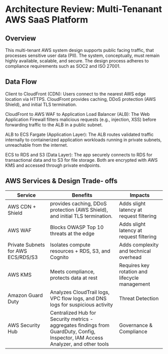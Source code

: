 # Architecture Review: Multi-Tenanant AWS SaaS Platform

## Overview
This multi-tenant AWS system design supports public facing traffic, that processes sensitive user data (PII). The system, conceptually, must remain highly available, scalable, and secure. The design process adheres to compliance requirements such as SOC2 and ISO 27001.

## Data Flow
Client to CloudFront (CDN):
Users connect to the nearest AWS edge location via HTTPS. CloudFront provides caching, DDoS protection (AWS Shield), and initial TLS termination.

CloudFront to AWS WAF to Application Load Balancer (ALB):
The Web Application Firewall filters malicious requests (e.g., injection, XSS) before forwarding traffic to the ALB in a public subnet.

ALB to ECS Fargate (Application Layer):
The ALB routes validated traffic internally to containerized application workloads running in private subnets, unreachable from the internet.

ECS to RDS and S3 (Data Layer):
The app securely connects to RDS for transactional data and to S3 for file storage. Both are encrypted with AWS KMS and accessed through private endpoints.

## AWS Services & Design Trade- offs

| Service  | Benefits| Impacts |
| -------- |-------- |-------- |
| AWS CDN + Shield    | provides caching, DDoS protection (AWS Shield), and initial TLS termination. | Adds slight latency at request filtering  |
| AWS WAF |Blocks OWASP Top 10 threats at the edge |Adds slight latency at request filtering |
| Private Subnets for AWS ECS/RDS/S3  |Isolates compute resources + RDS, S3, and Cognito |Adds complexity and technical overhead|
| AWS KMS |Meets compliance, protects data at rest | Requires key rotation and lifecycle management |
| Amazon Guard Duty | Analyzes CloudTrail logs, VPC flow logs, and DNS logs for suspicious activity | Threat Detection |
| AWS Security Hub  | Centralized Hub for Security metrics - aggregates findings from GuardDuty, Config, Inspector, IAM Access Analyzer, and other tools | Governance & Compliance |